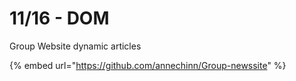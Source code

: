 # 11/16 - DOM

Group Website dynamic articles

{% embed url="https://github.com/annechinn/Group-newssite" %}
